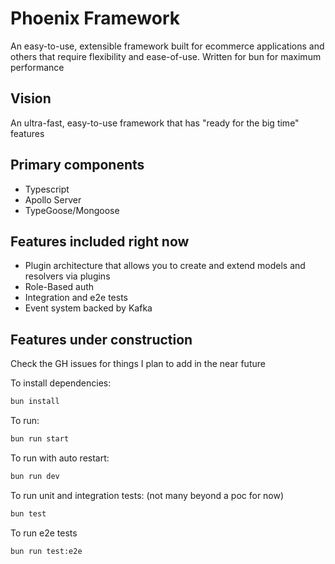 # Phoenix Framework
An easy-to-use, extensible framework built for ecommerce applications and others
that require flexibility and ease-of-use. Written for bun for maximum performance

## Vision
An ultra-fast, easy-to-use framework that has "ready for the big time" features

## Primary components
* Typescript
* Apollo Server
* TypeGoose/Mongoose

## Features included right now
* Plugin architecture that allows you to create and extend models and resolvers via plugins
* Role-Based auth
* Integration and e2e tests
* Event system backed by Kafka

## Features under construction
Check the GH issues for things I plan to add in the near future

To install dependencies:

```bash
bun install
```

To run:

```bash
bun run start
```

To run with auto restart:

```bash
bun run dev
```

To run unit and integration tests: (not many beyond a poc for now)

```bash
bun test
```

To run e2e tests

```bash
bun run test:e2e
```

